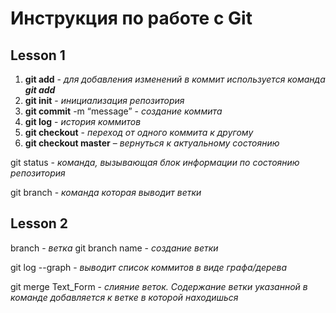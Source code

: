 # Инструкция по работе с Git

## Lesson 1
1. __git add__ - *для добавления изменений в коммит используется команда __git add__*
2. **git init** - *инициализация репозитория*
3. **git commit** -m “message” - *создание коммита*
4. **git log** - *история коммитов*
5. **git checkout** - *переход от одного коммита к другому*
6. **git checkout master** – *вернуться к актуальному состоянию*

git status - *команда, вызывающая блок информации по состоянию репозитория*

git branch - *команда которая выводит ветки*

## Lesson 2

branch - *ветка*
git branch name - *создание ветки*

git log --graph - *выводит список коммитов в виде графа/дерева*

git merge Text_Form - *слияние веток. Содержание ветки указанной в команде добавляется к ветке в которой находишься*
